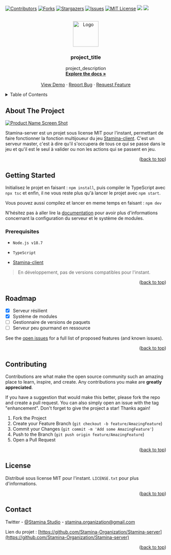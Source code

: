 <!-- Improved compatibility of back to top link: See: https://github.com/othneildrew/Best-README-Template/pull/73 -->
<a name="readme-top"></a>


<!-- PROJECT SHIELDS -->
[![Contributors][contributors-shield]][contributors-url]
[![Forks][forks-shield]][forks-url]
[![Stargazers][stars-shield]][stars-url]
[![Issues][issues-shield]][issues-url]
[![MIT License][license-shield]][license-url]
![](https://img.shields.io/badge/Maintained%3F-yes-green.svg?style=for-the-badge)
![](https://img.shields.io/discord/880133347446247574?label=Discord&style=for-the-badge)





<!-- PROJECT LOGO -->
<br />
<div align="center">
  <a href="https://github.com/github_username/repo_name">
    <img src="images/logo.png" alt="Logo" width="80" height="80">
  </a>

<h3 align="center">project_title</h3>

  <p align="center">
    project_description
    <br />
    <a href="https://github.com/github_username/repo_name"><strong>Explore the docs »</strong></a>
    <br />
    <br />
    <a href="https://github.com/github_username/repo_name">View Demo</a>
    ·
    <a href="https://github.com/github_username/repo_name/issues">Report Bug</a>
    ·
    <a href="https://github.com/github_username/repo_name/issues">Request Feature</a>
  </p>
</div>



<!-- TABLE OF CONTENTS -->
<details>
  <summary>Table of Contents</summary>
  <ol>
    <li>
      <a href="#about-the-project">About The Project</a>
    </li>
    <li>
      <a href="#getting-started">Getting Started</a>
      <ul>
        <li><a href="#prerequisites">Prerequisites</a></li>
      </ul>
    </li>
    <li><a href="#roadmap">Roadmap</a></li>
    <li><a href="#contributing">Contributing</a></li>
    <li><a href="#license">License</a></li>
    <li><a href="#contact">Contact</a></li>
  </ol>
</details>



<!-- ABOUT THE PROJECT -->
## About The Project

[![Product Name Screen Shot][product-screenshot]](https://example.com)

Stamina-server est un projet sous license MIT pour l'instant, permettant de faire fonctionner la fonction multijoueur du jeu [Stamina-client](https://github.com/Stamina-Organization/Stamina-client). C'est un serveur master, c'est à dire qu'il s'occupera de tous ce qui se passe dans le jeu et qu'il est le seul à valider ou non les actions qui se passent en jeu.


<p align="right">(<a href="#readme-top">back to top</a>)</p>


<!-- GETTING STARTED -->
## Getting Started

Initialisez le projet en faisant : `npm install`, puis compiler le TypeScript avec `npx tsc` et enfin, il ne vous reste plus qu'à lancer le projet avec `npm start`.

Vous pouvez aussi compilez et lancer en meme temps en faisant : `npm dev`

N'hésitez pas à aller lire la [documentation](https://github.com/Stamina-Organization/Stamina-server/wiki) pour avoir plus d'informations concernant la configuration du serveur et le système de modules.

### Prerequisites

- `Node.js v18.7`

- `TypeScript`

- [Stamina-client](https://github.com/Stamina-Organization/Stamina-client)
> En développement, pas de versions compatibles pour l'instant.

<p align="right">(<a href="#readme-top">back to top</a>)</p>

<!-- ROADMAP -->
## Roadmap

- [x] Serveur résilient
- [x] Système de modules
- [ ] Gestionnaire de versions de paquets
- [ ] Serveur peu gourmand en ressource

See the [open issues](https://github.com/github_username/repo_name/issues) for a full list of proposed features (and known issues).

<p align="right">(<a href="#readme-top">back to top</a>)</p>



<!-- CONTRIBUTING -->
## Contributing

Contributions are what make the open source community such an amazing place to learn, inspire, and create. Any contributions you make are **greatly appreciated**.

If you have a suggestion that would make this better, please fork the repo and create a pull request. You can also simply open an issue with the tag "enhancement".
Don't forget to give the project a star! Thanks again!

1. Fork the Project
2. Create your Feature Branch (`git checkout -b feature/AmazingFeature`)
3. Commit your Changes (`git commit -m 'Add some AmazingFeature'`)
4. Push to the Branch (`git push origin feature/AmazingFeature`)
5. Open a Pull Request

<p align="right">(<a href="#readme-top">back to top</a>)</p>



<!-- LICENSE -->
## License

Distribué sous license MIT pour l'instant. `LICENSE.txt` pour plus d'informations.

<p align="right">(<a href="#readme-top">back to top</a>)</p>



<!-- CONTACT -->
## Contact

Twitter - [@Stamina Studio](https://twitter.com/Stamina_Studio) - stamina.organization@gmail.com

Lien du projet : [https://github.com/Stamina-Organization/Stamina-server](https://github.com/Stamina-Organization/Stamina-server)

<p align="right">(<a href="#readme-top">back to top</a>)</p>


<!-- MARKDOWN LINKS & IMAGES -->
<!-- https://www.markdownguide.org/basic-syntax/#reference-style-links -->
[contributors-shield]: https://img.shields.io/github/contributors/Stamina-Organization/Stamina-server.svg?style=for-the-badge
[contributors-url]: https://github.com/Stamina-Organization/Stamina-server/graphs/contributors
[forks-shield]: https://img.shields.io/github/forks/Stamina-Organization/Stamina-server.svg?style=for-the-badge
[forks-url]: https://github.com/Stamina-Organization/Stamina-server/network/members
[stars-shield]: https://img.shields.io/github/stars/Stamina-Organization/Stamina-server.svg?style=for-the-badge
[stars-url]: https://github.com/Stamina-Organization/Stamina-server/stargazers
[issues-shield]: https://img.shields.io/github/issues/Stamina-Organization/Stamina-server.svg?style=for-the-badge
[issues-url]: https://github.com/Stamina-Organization/Stamina-server/issues
[license-shield]: https://img.shields.io/github/license/Stamina-Organization/Stamina-server.svg?style=for-the-badge
[license-url]: https://github.com/Stamina-Organization/Stamina-server/blob/master/LICENSE.txt
[product-screenshot]: images/screenshot.png
[Next.js]: https://img.shields.io/badge/next.js-000000?style=for-the-badge&logo=nextdotjs&logoColor=white
[Next-url]: https://nextjs.org/
[React.js]: https://img.shields.io/badge/React-20232A?style=for-the-badge&logo=react&logoColor=61DAFB
[React-url]: https://reactjs.org/
[Vue.js]: https://img.shields.io/badge/Vue.js-35495E?style=for-the-badge&logo=vuedotjs&logoColor=4FC08D
[Vue-url]: https://vuejs.org/
[Angular.io]: https://img.shields.io/badge/Angular-DD0031?style=for-the-badge&logo=angular&logoColor=white
[Angular-url]: https://angular.io/
[Svelte.dev]: https://img.shields.io/badge/Svelte-4A4A55?style=for-the-badge&logo=svelte&logoColor=FF3E00
[Svelte-url]: https://svelte.dev/
[Laravel.com]: https://img.shields.io/badge/Laravel-FF2D20?style=for-the-badge&logo=laravel&logoColor=white
[Laravel-url]: https://laravel.com
[Bootstrap.com]: https://img.shields.io/badge/Bootstrap-563D7C?style=for-the-badge&logo=bootstrap&logoColor=white
[Bootstrap-url]: https://getbootstrap.com
[JQuery.com]: https://img.shields.io/badge/jQuery-0769AD?style=for-the-badge&logo=jquery&logoColor=white
[JQuery-url]: https://jquery.com 